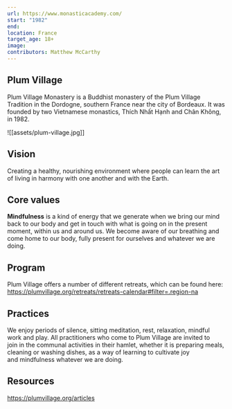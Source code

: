 ```yaml
---
url: https://www.monasticacademy.com/
start: "1982"
end: 
location: France
target_age: 18+
image: 
contributors: Matthew McCarthy
---
```


## Plum Village 

Plum Village Monastery is a Buddhist monastery of the Plum Village Tradition in the Dordogne, southern France near the city of Bordeaux. It was founded by two Vietnamese monastics, Thích Nhất Hạnh and Chân Không, in 1982.

![[assets/plum-village.jpg]]

## Vision 

Creating a healthy, nourishing environment where people can learn the art of living in harmony with one another and with the Earth.

## Core values 

**Mindfulness** is a kind of energy that we generate when we bring our mind back to our body and get in touch with what is going on in the present moment, within us and around us. We become aware of our breathing and come home to our body, fully present for ourselves and whatever we are doing.

## Program 

Plum Village offers a number of different retreats, which can be found here: https://plumvillage.org/retreats/retreats-calendar#filter=.region-na

## Practices 

We enjoy periods of silence, sitting meditation, rest, relaxation, mindful work and play. All practitioners who come to Plum Village are invited to join in the communal activities in their hamlet, whether it is preparing meals, cleaning or washing dishes, as a way of learning to cultivate joy and mindfulness whatever we are doing.

## Resources 

https://plumvillage.org/articles
